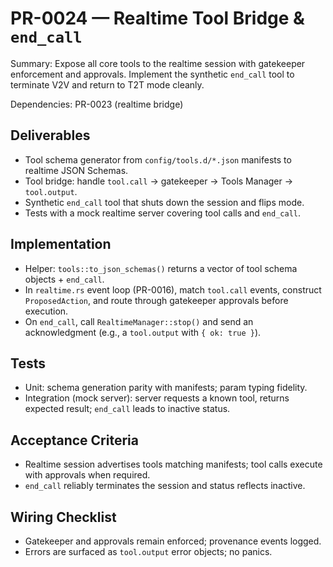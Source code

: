 # PR-0024 — Realtime Tool Bridge & `end_call`

Summary: Expose all core tools to the realtime session with gatekeeper enforcement and approvals. Implement the synthetic `end_call` tool to terminate V2V and return to T2T mode cleanly.

Dependencies: PR-0023 (realtime bridge)

## Deliverables
- Tool schema generator from `config/tools.d/*.json` manifests to realtime JSON Schemas.
- Tool bridge: handle `tool.call` → gatekeeper → Tools Manager → `tool.output`.
- Synthetic `end_call` tool that shuts down the session and flips mode.
- Tests with a mock realtime server covering tool calls and `end_call`.

## Implementation
- Helper: `tools::to_json_schemas()` returns a vector of tool schema objects + `end_call`.
- In `realtime.rs` event loop (PR-0016), match `tool.call` events, construct `ProposedAction`, and route through gatekeeper approvals before execution.
- On `end_call`, call `RealtimeManager::stop()` and send an acknowledgment (e.g., a `tool.output` with `{ ok: true }`).

## Tests
- Unit: schema generation parity with manifests; param typing fidelity.
- Integration (mock server): server requests a known tool, returns expected result; `end_call` leads to inactive status.

## Acceptance Criteria
- Realtime session advertises tools matching manifests; tool calls execute with approvals when required.
- `end_call` reliably terminates the session and status reflects inactive.

## Wiring Checklist
- Gatekeeper and approvals remain enforced; provenance events logged.
- Errors are surfaced as `tool.output` error objects; no panics.
